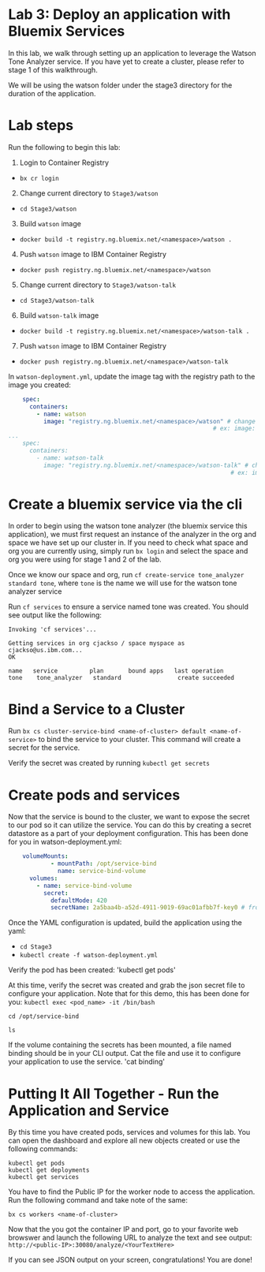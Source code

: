 # Lab 3: Deploy an application with Bluemix Services

In this lab, we walk through setting up an application to leverage the Watson Tone Analyzer service. If you have yet to create a cluster, please refer to stage 1 of this walkthrough.

We will be using the watson folder under the stage3 directory for the duration of the application.

# Lab steps

Run the following to begin this lab:

1. Login to Container Registry
  - `bx cr login`


2. Change current directory to `Stage3/watson`
  - `cd Stage3/watson`


3. Build `watson` image
  - `docker build -t registry.ng.bluemix.net/<namespace>/watson .`

4. Push `watson` image to IBM Container Registry
  - `docker push registry.ng.bluemix.net/<namespace>/watson`


5. Change current directory to `Stage3/watson-talk`
  - `cd Stage3/watson-talk`


6. Build `watson-talk` image
  - `docker build -t registry.ng.bluemix.net/<namespace>/watson-talk .`


7. Push `watson` image to IBM Container Registry

  - `docker push registry.ng.bluemix.net/<namespace>/watson-talk`

In `watson-deployment.yml`, update the image tag with the registry path to the image you created:

```yml
    spec:
      containers:
        - name: watson
          image: "registry.ng.bluemix.net/<namespace>/watson" # change to the path of the watson image you just pushed.
                                                          # ex: image: "registry.ng.bluemix.net/<namespace>/watson"
...
    spec:
      containers:
        - name: watson-talk
          image: "registry.ng.bluemix.net/<namespace>/watson-talk" # change to the path of the watson-talk image you just pushed.
                                                               # ex: image: "registry.ng.bluemix.net/<namespace>/watson-talk"
```


# Create a bluemix service via the cli

In order to begin using the watson tone analyzer (the bluemix service this application), we must first request an instance of the analyzer in the org and space we have set up our cluster in. If you need to check what space and org you are currently using, simply run `bx login` and select the space and org you were using for stage 1 and 2 of the lab.

Once we know our space and org, run `cf create-service tone_analyzer standard tone`, where `tone` is the name we will use for the watson tone analyzer service

Run `cf services` to ensure a service named tone was created. You should see output like the following:

```
Invoking 'cf services'...

Getting services in org cjackso / space myspace as cjackso@us.ibm.com...
OK

name   service         plan       bound apps   last operation
tone    tone_analyzer   standard                create succeeded

```

# Bind a Service to a Cluster

Run `bx cs cluster-service-bind <name-of-cluster> default <name-of-service>` to bind the service to your cluster. This command will create a secret for the service.

Verify the secret was created by running `kubectl get secrets`

# Create pods and services

Now that the service is bound to the cluster, we want to expose the secret to our pod so it can utilize the service. You can do this by creating a secret datastore as a part of your deployment configuration. This has been done for you in watson-deployment.yml:

```yml
    volumeMounts:
            - mountPath: /opt/service-bind
              name: service-bind-volume
      volumes:
        - name: service-bind-volume
          secret:
            defaultMode: 420
            secretName: 2a5baa4b-a52d-4911-9019-69ac01afbb7f-key0 # from the kubectl get secrets command above
```

Once the YAML configuration is updated, build the application using the yaml:
  - `cd Stage3`
  - `kubectl create -f watson-deployment.yml`

Verify the pod has been created:
  'kubectl get pods'

At this time, verify the secret was created and grab the json secret file to configure your application. Note that for this demo, this has been done for you:
`kubectl exec <pod_name> -it /bin/bash`

`cd /opt/service-bind`

`ls`

If the volume containing the secrets has been mounted, a file named binding should be in your CLI output. Cat the file and use it to configure your application to use the service.
'cat binding'

# Putting It All Together - Run the Application and Service

By this time you have created pods, services and volumes for this lab. You can open the dashboard and explore all new objects created or use the following commands:
  ```
  kubectl get pods
  kubectl get deployments
  kubectl get services
  ```

You have to find the Public IP for the worker node to access the application. Run the following command and take note of the same:

`bx cs workers <name-of-cluster>`

Now that the you got the container IP and port, go to your favorite web browswer and launch the following URL to analyze the text and see output: `http://<public-IP>:30080/analyze/<YourTextHere>`

If you can see JSON output on your screen, congratulations! You are done!
